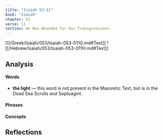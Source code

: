 ```yaml
---
title: "Isaiah 53:11"
book: "Isaiah"
chapter: 53
verse: 11
section: He Was Wounded for Our Transgressions
---
```

![[/Greek/Isaiah/053/Isaiah-053-011G.md#Text]]
![[/Hebrew/Isaiah/053/Isaiah-053-011H.md#Text]]

## Analysis

#### Words
- **the light** — this word is not present in the Masoretic Text, but is in the Dead Sea Scrolls and Septuagint.

#### Phrases

#### Concepts

## Reflections
